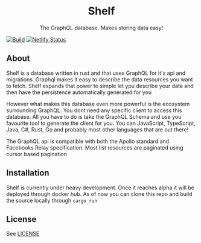 <h1 align="center">
  Shelf
</h1>
<p align="center">
  The GraphQL database. Makes storing data easy!
</p>

[![Build](https://github.com/Joatin/shelf/workflows/Build/badge.svg)](https://github.com/Joatin/shelf/actions) [![Netlify Status](https://api.netlify.com/api/v1/badges/742cfb92-fe6e-49e6-9f35-697ce0ed181c/deploy-status)](https://app.netlify.com/sites/shelfdb/deploys)

## About
Shelf is a database written in rust and that uses GraphQL for it's api and migrations. Graphql makes it easy to 
describe the data resources you want to fetch. Shelf expands that power to simple let ypu describe your data and then 
have the persistence automatically generated for you

However what makes this database even more powerful is the ecosystem surrounding GraphQL. You dont need any specific 
client to access this database. All you have to do is take the GraphQL Schema and use you favourite tool to generate the 
client for you. You can JavaScript, TypeScript, Java, C#, Rust, Go and probably most other languages that are out there!

The GraphQL api is compatible with both the Apollo standard and Facebooks Relay specification. Most list resources are 
paginated using cursor based pagination


## Installation
Shelf is currently under heavy development. Once it reaches alpha it will be deployed through docker hub. As of now you 
can clone this repo and build the source locally through ```cargo run```

## License
See [LICENSE](LICENSE)